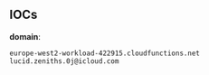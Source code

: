 
## IOCs

__domain__:

```text
europe-west2-workload-422915.cloudfunctions.net
lucid.zeniths.0j@icloud.com
```
